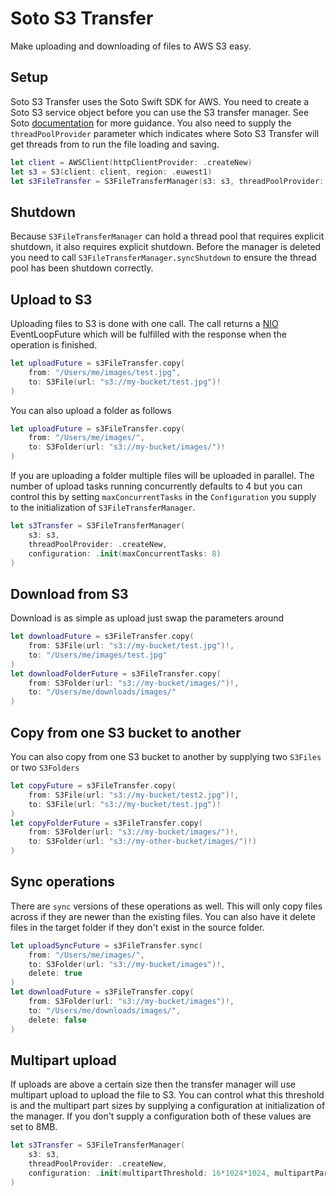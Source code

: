 # Soto S3 Transfer

Make uploading and downloading of files to AWS S3 easy.

## Setup

Soto S3 Transfer uses the Soto Swift SDK for AWS. You need to create a Soto S3 service object before you can use the S3 transfer manager. See Soto [documentation](https://github.com/soto-project/soto) for more guidance. You also need to supply the `threadPoolProvider` parameter which indicates where Soto S3 Transfer will get threads from to run the file loading and saving. 

```swift
let client = AWSClient(httpClientProvider: .createNew)
let s3 = S3(client: client, region: .euwest1)
let s3FileTransfer = S3FileTransferManager(s3: s3, threadPoolProvider: .createNew)
```

## Shutdown

Because `S3FileTransferManager` can hold a thread pool that requires explicit shutdown, it also requires explicit shutdown. Before the manager is deleted you need to call `S3FileTransferManager.syncShutdown` to ensure the thread pool has been shutdown correctly.

## Upload to S3

Uploading files to S3 is done with one call. The call returns a [NIO](https://github.com/apple/swift-nio) EventLoopFuture which will be fulfilled with the response when the operation is finished.
```swift
let uploadFuture = s3FileTransfer.copy(
    from: "/Users/me/images/test.jpg", 
    to: S3File(url: "s3://my-bucket/test.jpg")!
)
```
You can also upload a folder as follows
```swift
let uploadFuture = s3FileTransfer.copy(
    from: "/Users/me/images/", 
    to: S3Folder(url: "s3://my-bucket/images/")!
)
```
If you are uploading a folder multiple files will be uploaded in parallel. The number of upload tasks running concurrently defaults to 4 but you can control this by setting `maxConcurrentTasks` in the `Configuration` you supply to the initialization of `S3FileTransferManager`.
```swift
let s3Transfer = S3FileTransferManager(
    s3: s3, 
    threadPoolProvider: .createNew,
    configuration: .init(maxConcurrentTasks: 8)
)
```
## Download from S3

Download is as simple as upload just swap the parameters around
```swift
let downloadFuture = s3FileTransfer.copy(
    from: S3File(url: "s3://my-bucket/test.jpg")!, 
    to: "/Users/me/images/test.jpg"
)
let downloadFolderFuture = s3FileTransfer.copy(
    from: S3Folder(url: "s3://my-bucket/images/")!, 
    to: "/Users/me/downloads/images/"
)
```

## Copy from one S3 bucket to another

You can also copy from one S3 bucket to another by supplying two `S3Files` or two `S3Folders`
```swift
let copyFuture = s3FileTransfer.copy(
    from: S3File(url: "s3://my-bucket/test2.jpg")!, 
    to: S3File(url: "s3://my-bucket/test.jpg")!
)
let copyFolderFuture = s3FileTransfer.copy(
    from: S3Folder(url: "s3://my-bucket/images/")!, 
    to: S3Folder(url: "s3://my-other-bucket/images/")!)
)
```

## Sync operations

There are `sync` versions of these operations as well. This will only copy files across if they are newer than the existing files. You can also have it delete files  in the target folder if they don't exist in the source folder.

```swift
let uploadSyncFuture = s3FileTransfer.sync(
    from: "/Users/me/images/", 
    to: S3Folder(url: "s3://my-bucket/images")!,
    delete: true
)
let downloadFuture = s3FileTransfer.copy(
    from: S3Folder(url: "s3://my-bucket/images")!, 
    to: "/Users/me/downloads/images/",
    delete: false
)
```

## Multipart upload

If uploads are above a certain size then the transfer manager will use multipart upload to upload the file to S3. You can control what this threshold is and the multipart part sizes by supplying a configuration at initialization of the manager. If you don't supply a configuration both of these values are set to 8MB.
```swift
let s3Transfer = S3FileTransferManager(
    s3: s3, 
    threadPoolProvider: .createNew,
    configuration: .init(multipartThreshold: 16*1024*1024, multipartPartSize: 16*1024*1024)
)
```
